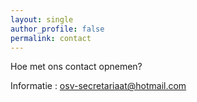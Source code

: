 ```yaml
---
layout: single
author_profile: false
permalink: contact
---
```


Hoe met ons contact opnemen?

Informatie : osv-secretariaat@hotmail.com
